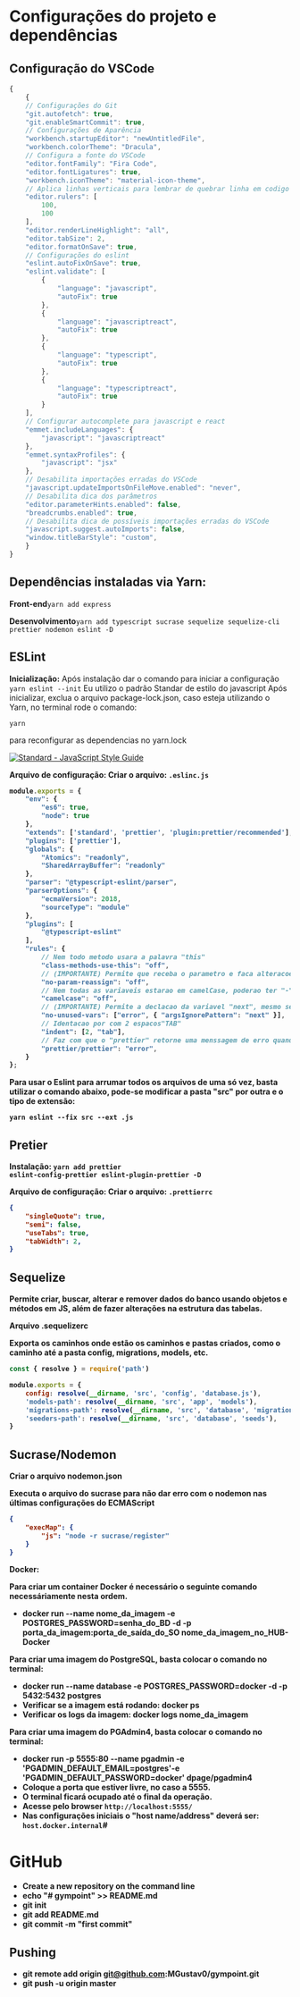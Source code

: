 # Configurações do projeto e dependências

## Configuração do VSCode

```javascript
{
    {
    // Configurações do Git
    "git.autofetch": true,
    "git.enableSmartCommit": true,
    // Configurações de Aparência
    "workbench.startupEditor": "newUntitledFile",
    "workbench.colorTheme": "Dracula",
    // Configura a fonte do VSCode
    "editor.fontFamily": "Fira Code",
    "editor.fontLigatures": true,
    "workbench.iconTheme": "material-icon-theme",
    // Aplica linhas verticais para lembrar de quebrar linha em codigo muito grande
    "editor.rulers": [
        100,
        100
    ],
    "editor.renderLineHighlight": "all",
    "editor.tabSize": 2,
    "editor.formatOnSave": true,
    // Configurações do eslint
    "eslint.autoFixOnSave": true,
    "eslint.validate": [
        {
            "language": "javascript",
            "autoFix": true
        },
        {
            "language": "javascriptreact",
            "autoFix": true
        },
        {
            "language": "typescript",
            "autoFix": true
        },
        {
            "language": "typescriptreact",
            "autoFix": true
        }
    ],
    // Configurar autocomplete para javascript e react
    "emmet.includeLanguages": {
        "javascript": "javascriptreact"
    },
    "emmet.syntaxProfiles": {
        "javascript": "jsx"
    },
    // Desabilita importações erradas do VSCode
    "javascript.updateImportsOnFileMove.enabled": "never",
    // Desabilita dica dos parâmetros
    "editor.parameterHints.enabled": false,
    "breadcrumbs.enabled": true,
    // Desabilita dica de possíveis importações erradas do VSCode
    "javascript.suggest.autoImports": false,
    "window.titleBarStyle": "custom",
    }
}
```
## Dependências instaladas via Yarn:

**Front-end**```yarn add express```

**Desenvolvimento**```yarn add typescript sucrase sequelize sequelize-cli prettier nodemon eslint -D```

## ESLint

**Inicialização:** Após instalação dar o comando para iniciar a configuração ```yarn eslint --init```
Eu utilizo o padrão Standar de estilo do javascript
Após inicializar, exclua o arquivo package-lock.json, caso esteja utilizando o Yarn, no terminal rode o comando: 
```node
yarn
```
para reconfigurar as dependencias no yarn.lock

[![Standard - JavaScript Style Guide](https://cdn.rawgit.com/standard/standard/master/badge.svg)](https://github.com/standard/standard)

<Strong>Arquivo de configuração: <Strong>Criar o arquivo: <code>.eslinc.js</code>

```javascript
module.exports = {
	"env": {
		"es6": true,
		"node": true
	},
	"extends": ['standard', 'prettier', 'plugin:prettier/recommended'],
	"plugins": ['prettier'],
	"globals": {
		"Atomics": "readonly",
		"SharedArrayBuffer": "readonly"
	},
	"parser": "@typescript-eslint/parser",
	"parserOptions": {
		"ecmaVersion": 2018,
		"sourceType": "module"
	},
	"plugins": [
		"@typescript-eslint"
	],
	"rules": {
		// Nem todo metodo usara a palavra "this"
		"class-methods-use-this": "off",
		// (IMPORTANTE) Permite que receba o parametro e faca alteracoes nele, usado pelo Sequelize
		"no-param-reassign": "off",
		// Nem todas as variaveis estarao em camelCase, poderao ter "-" ou "_" como separacao
		"camelcase": "off",
		// (IMPORTANTE) Permite a declacao da variavel "next", mesmo sem utilizar
		"no-unused-vars": ["error", { "argsIgnorePattern": "next" }],
		// Identacao por com 2 espacos"TAB"
		"indent": [2, "tab"],
		// Faz com que o "prettier" retorne uma menssagem de erro quando houver
		"prettier/prettier": "error",
	}
};
```
<p>Para usar o Eslint para arrumar todos os arquivos de uma só vez, basta utilizar o comando abaixo, pode-se modificar a pasta "src" por outra e o tipo de extensão:</p>

<code>yarn eslint --fix src --ext .js</code>

<strong><h2>Pretier</h2></strong>

<strong>Instalação: </strong><code>yarn add prettier eslint-config-prettier eslint-plugin-prettier -D</code>

<Strong>Arquivo de configuração: <Strong>Criar o arquivo: <code>.prettierrc</code>

```json
{
    "singleQuote": true,
    "semi": false,
    "useTabs": true,
    "tabWidth": 2,
}
```

<strong><h2>Sequelize</h2></strong>

<p>Permite criar, buscar, alterar e remover dados do banco usando objetos e métodos em JS, além de fazer alterações na estrutura das tabelas.</p>

<strong>Arquivo .sequelizerc</strong><p>Exporta os caminhos onde estão os caminhos e pastas criados, como o caminho até a pasta config, migrations, models, etc.</p>

```javascript
const { resolve } = require('path')

module.exports = {
    config: resolve(__dirname, 'src', 'config', 'database.js'),
    'models-path': resolve(__dirname, 'src', 'app', 'models'),
    'migrations-path': resolve(__dirname, 'src', 'database', 'migrations'),
    'seeders-path': resolve(__dirname, 'src', 'database', 'seeds'),
}
```

## Sucrase/Nodemon
<strong>Criar o arquivo nodemon.json</strong>
<p>Executa o arquivo do sucrase para não dar erro com o nodemon nas últimas configurações do ECMAScript</p>

```json
{
    "execMap": {
        "js": "node -r sucrase/register"
    }
}
```

<strong>Docker: </strong><p>Para criar um container Docker é necessário o seguinte comando necessáriamente nesta ordem.</p>

* docker run --name nome_da_imagem -e POSTGRES_PASSWORD=senha_do_BD -d -p porta_da_imagem:porta_de_saída_do_SO nome_da_imagem_no_HUB-Docker

<p>Para criar uma imagem do <strong>PostgreSQL</strong>, basta colocar o comando no terminal:</p>

* docker run --name database -e POSTGRES_PASSWORD=docker -d -p 5432:5432 postgres
* Verificar se a imagem está rodando: docker ps
* Verificar os logs da imagem: docker logs nome_da_imagem

<p>Para criar uma imagem do <strong>PGAdmin4</strong>, basta colocar o comando no terminal:</p>

* docker run -p 5555:80 --name pgadmin -e 'PGADMIN_DEFAULT_EMAIL=postgres'-e 'PGADMIN_DEFAULT_PASSWORD=docker' dpage/pgadmin4
* Coloque a porta que estiver livre, no caso a 5555.
* O terminal ficará ocupado até o final da operação.
* Acesse pelo browser <code>http://localhost:5555/</code>
* Nas configurações iniciais o "host name/address" deverá ser: <code>host.docker.internal</code>#


# GitHub
* Create a new repository on the command line
* echo "# gympoint" >> README.md
* git init
* git add README.md
* git commit -m "first commit"

## Pushing
* git remote add origin git@github.com:MGustav0/gympoint.git
* git push -u origin master
